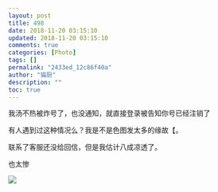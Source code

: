 ```yaml
---
layout: post
title: 498
date: 2018-11-20 03:15:10
updated: 2018-11-20 03:15:10
comments: true
categories: [Photo]
tags: []
permalink: "2433ed_12c86f40a"
author: "猫厨"
description: ""
toc: true
---
```


<p>我汤不热被炸号了，也没通知，就直接登录被告知你号已经注销了</p> 
<p>有人遇到过这种情况么？我是不是色图发太多的缘故【。</p> 
<p>联系了客服还没给回信，但是我估计八成凉透了。</p> 
<p>也太惨</p>

![](/img/img_cVZNdzJtQk9JV2RSc0pvOTlOUEtVKzZnbE1hVWM4d1E5aTlxZ1pNMDdqazgxdTlZd0NHZS9RPT0.jpg)